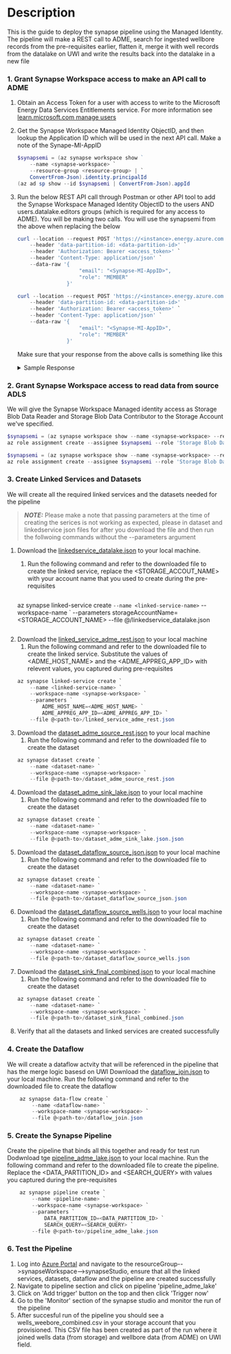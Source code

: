 # Description
This is the guide to deploy the synapse pipeline using the Managed Identity. The pipeline will make a REST call to ADME, search for ingested wellbore records from the pre-requisites earlier, flatten it, merge it with well records from the datalake on UWI and write the results back into the datalake in a new file

### 1. Grant Synapse Workspace access to make an API call to ADME
1. Obtain an Access Token for a user with access to write to the Microsoft Energy Data Services Entitlements service. For more information see [learn.microsoft.com manage users](https://learn.microsoft.com/en-us/azure/energy-data-services/how-to-manage-users)
2. Get the Synapse Workspace Managed Identity ObjectID, and then lookup the Application ID which will be used in the next API call. Make a note of the Synape-MI-AppID
    ```Powershell
    $synapsemi = (az synapse workspace show ` 
        --name <synapse-workspace> `
        --resource-group <resource-group> | `
        ConvertFrom-Json).identity.principalId
    (az ad sp show --id $synapsemi | ConvertFrom-Json).appId
    ```

3. Run the below REST API call through Postman or other API tool to add the Synapse Workspace Managed Identity ObjectID to the users AND users.datalake.editors groups (which is required for any access to ADME). You will be making two calls. You will use the synapsemi from the above when replacing the <Synapse-MI-AppID> below
    ```Powershell
    curl --location --request POST 'https://<instance>.energy.azure.com/api/entitlements/v2/groups/users@<data-partition-id>.dataservices.energy/members' `
        --header 'data-partition-id: <data-partition-id>' `
        --header 'Authorization: Bearer <access_token>' `
        --header 'Content-Type: application/json' `
        --data-raw '{
                        "email": "<Synapse-MI-AppID>",
                        "role": "MEMBER"
                    }'
    ```

    ```Powershell
    curl --location --request POST 'https://<instance>.energy.azure.com/api/entitlements/v2/groups/users.datalake.editors@<data-partition-id>.dataservices.energy/members' `
        --header 'data-partition-id: <data-partition-id>' `
        --header 'Authorization: Bearer <access_token>' `
        --header 'Content-Type: application/json' `
        --data-raw '{
                        "email": "<Synapse-MI-AppID>",
                        "role": "MEMBER"
                    }'
    ```

    Make sure that your response from the above calls is something like this
        <details>
        <summary>Sample Response</summary>

        ```JSON
        HTTP/1.1 200 OK
        Date: Mon, 17 Apr 2023 12:11:41 GMT
        Content-Type: application/json

        {
        "email": "aaaaaaaa-bbbb-cccc-dddd-eeeeeeeeeeee",
        "role": "MEMBER"
        }
        ```
        </details>

### 2. Grant Synapse Workspace access to read data from source ADLS

We will give the Synapse Workspace Managed identity access as Storage Blob Data Reader and Storage Blob Data Contributor to the Storage Account we've specified. 
```Powershell
$synapsemi = (az synapse workspace show --name <synapse-workspace> --resource-group <resource-group> | ConvertFrom-Json).identity.principalId
az role assignment create --assignee $synapsemi --role 'Storage Blob Data Reader' --scope /subscriptions/<subscription-id>/resourceGroups/<resource-group>/providers/Microsoft.Storage/storageAccounts/<storage-account>
```

```Powershell
$synapsemi = (az synapse workspace show --name <synapse-workspace> --resource-group <resource-group> | ConvertFrom-Json).identity.principalId
az role assignment create --assignee $synapsemi --role 'Storage Blob Data Contributor' --scope /subscriptions/<subscription-id>/resourceGroups/<resource-group>/providers/Microsoft.Storage/storageAccounts/<storage-account>
```

### 3. Create Linked Services and Datasets
We will create all the required linked services and the datasets needed for the pipeline

> **_NOTE:_**  Please make a note that passing parameters at the time of creating the serices is not working as expected, please <REPLACE-WITH-YOUR-VALUES> in dataset and linkedservice json files for after you download the file and then run the follwoing commands without the --parameters argument

1. Download the [linkedservice_datalake.json](src/linkedservice_datalake.json) to your local machine.
   1. Run the following command and refer to the downloaded file to create the linked service, replace the <STORAGE_ACCOUT_NAME> with your account name that you used to create during the pre-requisites
   
        ```Powershell
    az synapse linked-service create `
        --name <linked-service-name> `
        --workspace-name <synapse-workspace> `
        --parameters storageAccountName=<STORAGE_ACCOUNT_NAME>
        --file @<path-to>/linkedservice_datalake.json
    ```
2. Download the [linked_service_adme_rest.json](src/linked_service_adme_rest.json) to your local machine
   1. Run the following command and refer to the downloaded file to create the linked service. Substitute the values of <ADME_HOST_NAME> and the <ADME_APPREG_APP_ID> with relevent values, you captured during pre-requisites
    ```Powershell
    az synapse linked-service create `
        --name <linked-service-name> `
        --workspace-name <synapse-workspace> `
        --parameters `
            ADME_HOST_NAME=<ADME_HOST_NAME> `
            ADME_APPREG_APP_ID=<ADME_APPREG_APP_ID> `
        --file @<path-to>/linked_service_adme_rest.json
    ```
3. Download the [dataset_adme_source_rest.json](src/dataset_adme_source_rest.json) to your local machine
   1. Run the following command and refer to the downloaded file to create the dataset
    ```Powershell
    az synapse dataset create `
        --name <dataset-name> `
        --workspace-name <synapse-workspace> `
        --file @<path-to>/dataset_adme_source_rest.json
    ```
4. Download the [dataset_adme_sink_lake.json](src/dataset_adme_sink_lake.json) to your local machine
   1. Run the following command and refer to the downloaded file to create the dataset
    ```Powershell
    az synapse dataset create `
        --name <dataset-name> `
        --workspace-name <synapse-workspace> `
        --file @<path-to>/dataset_adme_sink_lake.json.json
    ```
5. Download the [dataset_dataflow_source_json.json](src/dataset_dataflow_source_json.json) to your local machine
   1. Run the following command and refer to the downloaded file to create the dataset
    ```Powershell
    az synapse dataset create `
        --name <dataset-name> `
        --workspace-name <synapse-workspace> `
        --file @<path-to>/dataset_dataflow_source_json.json
    ```    
6. Download the [dataset_dataflow_source_wells.json](src/dataset_dataflow_source_wells.json) to your local machine
   1. Run the following command and refer to the downloaded file to create the dataset
    ```Powershell
    az synapse dataset create `
        --name <dataset-name> `
        --workspace-name <synapse-workspace> `
        --file @<path-to>/dataset_dataflow_source_wells.json
    ```    
7. Download the [dataset_sink_final_combined.json](src/dataset_sink_final_combined.json) to your local machine
   1. Run the following command and refer to the downloaded file to create the dataset
    ```Powershell
    az synapse dataset create `
        --name <dataset-name> `
        --workspace-name <synapse-workspace> `
        --file @<path-to>/dataset_sink_final_combined.json
    ```
8. Verify that all the datasets and linked services are created successfully


### 4. Create the Dataflow
We will create a dataflow actvity that will be referenced in the pipeline that has the merge logic basesd on UWI
Download the [dataflow_join.json](src/dataflow_join.json) to your local machine. Run the following command and refer to the downloaded file to create the dataflow
```Powershell
    az synapse data-flow create `
        --name <dataflow-name> `
        --workspace-name <synapse-workspace> `
        --file @<path-to>/dataflow_join.json
```    


### 5. Create the Synapse Pipeline
Create the pipeline that binds all this together and ready for test run
Dodwnload tge [pipeline_adme_lake.json](src/pipeline_adme_lake.json) to your local machine. Run the following command and refer to the downloaded file to create the pipeline. Replace the <DATA_PARTITION_ID> and <SEARCH_QUERY> with values you captured during the pre-requisites
```Powershell
    az synapse pipeline create `
        --name <pipeline-name> `
        --workspace-name <synapse-workspace> `
        --parameters `
            DATA_PARTITION_ID=<DATA_PARTITION_ID> `
            SEARCH_QUERY=<SEARCH_QUERY> `
        --file @<path-to>/pipeline_adme_lake.json
```


### 6. Test the Pipeline
1. Log into [Azure Portal](https://portal.azure.com) and navigate to the resourceGroup-->synapseWorkspace-->synapseStudio, ensure that all the linked services, datasets, dataflow and the pipeline are created successfully
2. Navigate to pipeline section and click on pipeline 'pipeline_adme_lake'
3. Click on 'Add trigger' button on the top and then click 'Trigger now'
4. Go to the 'Monitor' section of the synapse studio and monitor the run of the pipeline
5. After succesful run of the pipeline you should see a wells_weebore_combined.csv in your storage account that you provisioned. This CSV file has been created as part of the run where it joined wells data (from storage) and wellbore data (from ADME) on UWI field. 



